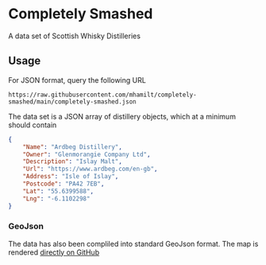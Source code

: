 # Completely Smashed

A data set of Scottish Whisky Distilleries

## Usage

For JSON format, query the following URL

```
https://raw.githubusercontent.com/mhamilt/completely-smashed/main/completely-smashed.json
```

The data set is a JSON array of distillery objects, which at a minimum should contain

```json
{
    "Name": "Ardbeg Distillery",
    "Owner": "Glenmorangie Company Ltd",
    "Description": "Islay Malt",
    "Url": "https://www.ardbeg.com/en-gb",
    "Address": "Isle of Islay",
    "Postcode": "PA42 7EB",
    "Lat": "55.6399588",
    "Lng": "-6.1102298"
}
```

### GeoJson

The data has also been compliled into standard GeoJson format. The map is rendered [directly on GitHub](https://github.com/mhamilt/completely-smashed/blob/main/completely-smashed.geojson)

